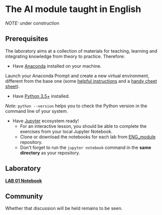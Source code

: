 # The AI module taught in English

_NOTE:_ under construction

## Prerequisites

The laboratory aims at a collection of materials for teaching, learning and integrating knowledge from theory to practice. Therefore:

* Have [Anaconda](https://www.anaconda.com/products/individual) installed on your machine.

Launch your Anaconda Prompt and create a new virtual environment, different from the base one (some [helpful instructions](https://conda.io/projects/conda/en/latest/user-guide/getting-started.html) and a [handy cheet sheet](https://docs.conda.io/projects/conda/en/4.6.0/_downloads/52a95608c49671267e40c689e0bc00ca/conda-cheatsheet.pdf)).

* Have [Python 3.5+](https://www.python.org/downloads/) installed.

_Note:_ `python --version` helps you to check the Python version in the command line of your system.

* Have [Jupyter](https://jupyter.org/install) ecosystem ready!
  * For an interactive lesson, you should be able to complete the exercises from your local Jupyter Notebook.
  * Clone or download the notebooks for each lab from [ENG_module](https://github.com/AlexandraDobrescu/teachingAI/tree/master/ENG_module) repository.
  * Don't forget to run the `jupyter notebook` command in the **same directory** as your repository.


## Laboratory

[**LAB 01 Notebook**](https://nbviewer.jupyter.org/github/AlexandraDobrescu/teachingAI/blob/master/ENG_module/Lab01_AI.ipynb)


## Community

Whether that discussion will be held remains to be seen.

